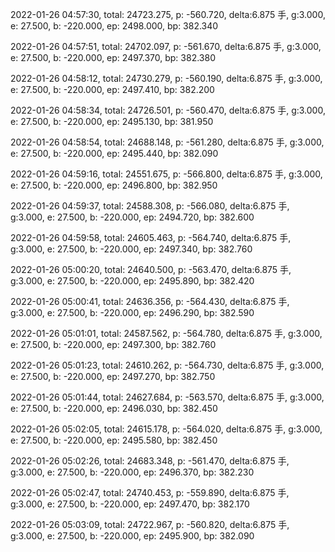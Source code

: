 2022-01-26 04:57:30, total: 24723.275, p: -560.720, delta:6.875 手, g:3.000, e: 27.500, b: -220.000, ep: 2498.000, bp: 382.340

2022-01-26 04:57:51, total: 24702.097, p: -561.670, delta:6.875 手, g:3.000, e: 27.500, b: -220.000, ep: 2497.370, bp: 382.380

2022-01-26 04:58:12, total: 24730.279, p: -560.190, delta:6.875 手, g:3.000, e: 27.500, b: -220.000, ep: 2497.410, bp: 382.200

2022-01-26 04:58:34, total: 24726.501, p: -560.470, delta:6.875 手, g:3.000, e: 27.500, b: -220.000, ep: 2495.130, bp: 381.950

2022-01-26 04:58:54, total: 24688.148, p: -561.280, delta:6.875 手, g:3.000, e: 27.500, b: -220.000, ep: 2495.440, bp: 382.090

2022-01-26 04:59:16, total: 24551.675, p: -566.800, delta:6.875 手, g:3.000, e: 27.500, b: -220.000, ep: 2496.800, bp: 382.950

2022-01-26 04:59:37, total: 24588.308, p: -566.080, delta:6.875 手, g:3.000, e: 27.500, b: -220.000, ep: 2494.720, bp: 382.600

2022-01-26 04:59:58, total: 24605.463, p: -564.740, delta:6.875 手, g:3.000, e: 27.500, b: -220.000, ep: 2497.340, bp: 382.760

2022-01-26 05:00:20, total: 24640.500, p: -563.470, delta:6.875 手, g:3.000, e: 27.500, b: -220.000, ep: 2495.890, bp: 382.420

2022-01-26 05:00:41, total: 24636.356, p: -564.430, delta:6.875 手, g:3.000, e: 27.500, b: -220.000, ep: 2496.290, bp: 382.590

2022-01-26 05:01:01, total: 24587.562, p: -564.780, delta:6.875 手, g:3.000, e: 27.500, b: -220.000, ep: 2497.300, bp: 382.760

2022-01-26 05:01:23, total: 24610.262, p: -564.730, delta:6.875 手, g:3.000, e: 27.500, b: -220.000, ep: 2497.270, bp: 382.750

2022-01-26 05:01:44, total: 24627.684, p: -563.570, delta:6.875 手, g:3.000, e: 27.500, b: -220.000, ep: 2496.030, bp: 382.450

2022-01-26 05:02:05, total: 24615.178, p: -564.020, delta:6.875 手, g:3.000, e: 27.500, b: -220.000, ep: 2495.580, bp: 382.450

2022-01-26 05:02:26, total: 24683.348, p: -561.470, delta:6.875 手, g:3.000, e: 27.500, b: -220.000, ep: 2496.370, bp: 382.230

2022-01-26 05:02:47, total: 24740.453, p: -559.890, delta:6.875 手, g:3.000, e: 27.500, b: -220.000, ep: 2497.470, bp: 382.170

2022-01-26 05:03:09, total: 24722.967, p: -560.820, delta:6.875 手, g:3.000, e: 27.500, b: -220.000, ep: 2495.900, bp: 382.090